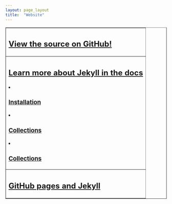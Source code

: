 ```yaml
---
layout: page_layout
title:  "Website"
---
```

<table border="1">
  <tr>
    <td>
    <h2>
      <a class="item-link" href="https://github.com/drewgwallace/drewgwallace.github.io">
      View the source on GitHub!
      </a>
    </h2>
    </td>
  </tr>


  <tr>
    <td>
    <h2>
      <a class="item-link" href="https://jekyllrb.com/docs/home/">
      Learn more about Jekyll in the docs
      </a>
    </h2>
      <li>
        <h3>
          <a class="item-link" href="https://jekyllrb.com/docs/installation/">
          Installation
          </a>
        </h3>
      </li>    
      <li>
        <h3>
          <a class="item-link" href="https://jekyllrb.com/docs/permalinks/">
          Collections
          </a>
        </h3>
      </li>
      <li>
        <h3>
          <a class="item-link" href="https://jekyllrb.com/docs/collections/">
          Collections
          </a>
        </h3>
      </li>
    </td>
  </tr>

  <tr>
    <td>
    <h2>
      <a class="item-link" href="https://help.github.com/articles/using-jekyll-as-a-static-site-generator-with-github-pages/">
      GitHub pages and Jekyll 
      </a>
    </h2>
    </td>
  </tr>
</table>